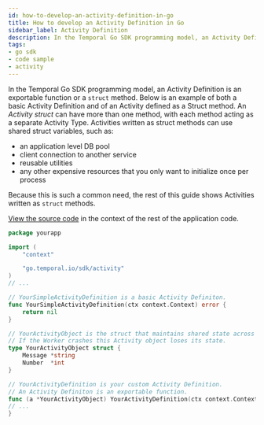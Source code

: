 ```yaml
---
id: how-to-develop-an-activity-definition-in-go
title: How to develop an Activity Definition in Go
sidebar_label: Activity Definition
description: In the Temporal Go SDK programming model, an Activity Definition is an exportable function or a `struct` method.
tags:
- go sdk
- code sample
- activity
---
```


<!-- DO NOT EDIT THIS FILE DIRECTLY.
THIS FILE IS GENERATED from https://github.com/temporalio/documentation/blob/main/sample-apps/go/yourapp/your_activity_definition_dacx.go. -->

In the Temporal Go SDK programming model, an Activity Definition is an exportable function or a `struct` method.
Below is an example of both a basic Activity Definition and of an Activity defined as a Struct method.
An _Activity struct_ can have more than one method, with each method acting as a separate Activity Type.
Activities written as struct methods can use shared struct variables, such as:

- an application level DB pool
- client connection to another service
- reusable utilities
- any other expensive resources that you only want to initialize once per process

Because this is such a common need, the rest of this guide shows Activities written as `struct` methods.

<div class="copycode-notice-container"><a href="https://github.com/temporalio/documentation/blob/main/sample-apps/go/yourapp/your_activity_definition_dacx.go">View the source code</a> in the context of the rest of the application code.</div>

```go
package yourapp

import (
	"context"

	"go.temporal.io/sdk/activity"
)
// ...

// YourSimpleActivityDefinition is a basic Activity Definiton.
func YourSimpleActivityDefinition(ctx context.Context) error {
	return nil
}

// YourActivityObject is the struct that maintains shared state across Activities.
// If the Worker crashes this Activity object loses its state.
type YourActivityObject struct {
	Message *string
	Number  *int
}

// YourActivityDefinition is your custom Activity Definition.
// An Activity Definiton is an exportable function.
func (a *YourActivityObject) YourActivityDefinition(ctx context.Context, param YourActivityParam) (*YourActivityResultObject, error) {
// ...
}
```
